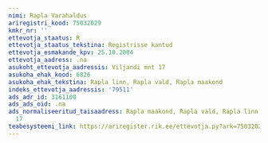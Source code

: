 ```yaml
---
nimi: Rapla Varahaldus
ariregistri_kood: 75032029
kmkr_nr: ''
ettevotja_staatus: R
ettevotja_staatus_tekstina: Registrisse kantud
ettevotja_esmakande_kpv: 25.10.2004
ettevotja_aadress: .na
asukoht_ettevotja_aadressis: Viljandi mnt 17
asukoha_ehak_kood: 6826
asukoha_ehak_tekstina: Rapla linn, Rapla vald, Rapla maakond
indeks_ettevotja_aadressis: '79511'
ads_adr_id: 3161100
ads_ads_oid: .na
ads_normaliseeritud_taisaadress: Rapla maakond, Rapla vald, Rapla linn, Viljandi mnt
  17
teabesysteemi_link: https://ariregister.rik.ee/ettevotja.py?ark=75032029&ref=rekvisiidid
---
```

